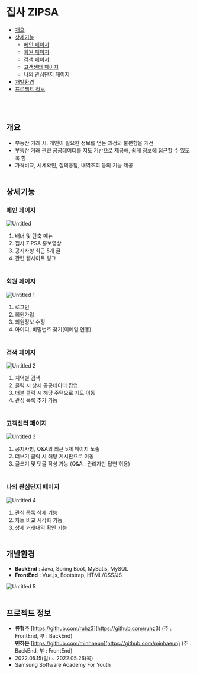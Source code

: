 # 집사 ZIPSA

- [개요](#--)
- [상세기능](#----)
  * [메인 페이지](#------)
  * [회원 페이지](#------)
  * [검색 페이지](#------)
  * [고객센터 페이지](#--------)
  * [나의 관심단지 페이지](#-----------)
- [개발환경](#----)
- [프로젝트 정보](#-------)

<br></br>

## 개요
- 부동산 거래 시, 개인이 필요한 정보를 얻는 과정의 불편함을 개선
- 부동산 거래 관련 공공데이터를 지도 기반으로 제공해, 쉽게 정보에 접근할 수 있도록 함
- 가격비교, 시세확인, 질의응답, 내역조회 등의 기능 제공
<br></br>

## 상세기능
### 메인 페이지

![Untitled](https://user-images.githubusercontent.com/26182769/176634597-09f5589c-276a-4cf5-8200-9c93a8ca3794.png)

1. 배너 및 단축 메뉴
2. 집사 ZIPSA 홍보영상
3. 공지사항 최근 5개 글
4. 관련 웹사이트 링크
<br></br>

### 회원 페이지

![Untitled 1](https://user-images.githubusercontent.com/26182769/176634643-2ceb23ae-5ceb-42f5-8831-eab4907e286a.png)

1. 로그인
2. 회원가입
3. 회원정보 수정
4. 아이디, 비밀번호 찾기(이메일 연동)
<br></br>

### 검색 페이지

![Untitled 2](https://user-images.githubusercontent.com/26182769/176634655-16cd4e5e-10ae-4518-96be-f6b2651c8833.png)

1. 지역별 검색
2. 클릭 시 상세 공공데이터 팝업
3. 더블 클릭 시 해당 주택으로 지도 이동
4. 관심 목록 추가 가능
<br></br>

### 고객센터 페이지

![Untitled 3](https://user-images.githubusercontent.com/26182769/176634663-985ed6e6-5651-429d-843b-55be6d5a60fd.png)

1. 공지사항, Q&A의 최근 5개 페이지 노출
2. 더보기 클릭 시 해당 게시판으로 이동
3. 글쓰기 및 댓글 작성 가능 (Q&A : 관리자만 답변 허용)
<br></br>

### 나의 관심단지 페이지

![Untitled 4](https://user-images.githubusercontent.com/26182769/176634670-f223c460-251a-4cf8-81c7-29410b53993c.png)

1. 관심 목록 삭제 기능
2. 차트 비교 시각화 기능
3. 상세 거래내역 확인 기능
<br></br>

## 개발환경
- **BackEnd**  : Java, Spring Boot, MyBatis, MySQL
- **FrontEnd** : Vue.js, Bootstrap, HTML/CSS/JS

![Untitled 5](https://user-images.githubusercontent.com/26182769/176634680-c2e0c75a-3553-4a00-9f90-cf010d06bff4.png)
<br></br>

## 프로젝트 정보
- **류형주** [https://github.com/ruhz3](https://github.com/ruhz3)
(주 : FrontEnd, 부 : BackEnd)<br>
**민하은** [https://github.com/minhaeun](https://github.com/minhaeun) 
(주 : BackEnd, 부 : FrontEnd)
- 2022.05.15(일) ~ 2022.05.26(목)
- Samsung Software Academy For Youth
